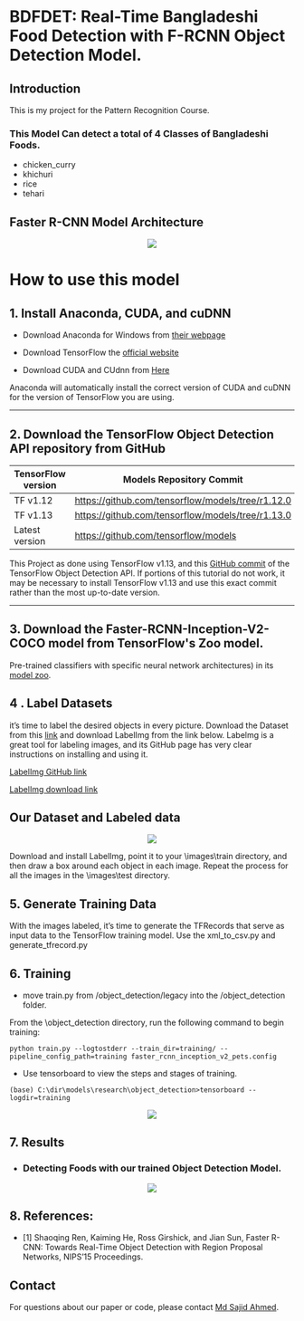 # BDFDET: Real-Time Bangladeshi Food Detection with F-RCNN Object Detection Model.

## Introduction
This is my project for the Pattern Recognition Course. 

### This Model Can detect a total of 4 Classes of Bangladeshi Foods. 
* chicken_curry
* khichuri
* rice
* tehari


## Faster R-CNN Model Architecture 

<p align="center">
  <img src="assets/arch.png">
</p>




# How to use this model 

## 1. Install Anaconda, CUDA, and cuDNN
* Download Anaconda for Windows from [their webpage](https://www.anaconda.com/products/individual)

* Download TensorFlow the [official website](https://www.tensorflow.org/install)

* Download CUDA and CUdnn from [Here](https://www.tensorflow.org/install/source#tested_build_configurations)

Anaconda will automatically install the correct version of CUDA and cuDNN for the version of TensorFlow you are using.

---

## 2. Download the TensorFlow Object Detection API repository from GitHub

| TensorFlow version | Models Repository Commit |
|--------------------|---------------------------|
|TF v1.12            |https://github.com/tensorflow/models/tree/r1.12.0 |
|TF v1.13            |https://github.com/tensorflow/models/tree/r1.13.0 |
|Latest version      |https://github.com/tensorflow/models |

This Project  as done using TensorFlow v1.13, and this [GitHub commit](https://github.com/tensorflow/models/tree/079d67d9a0b3407e8d074a200780f3835413ef99) of the TensorFlow Object Detection API. If portions of this tutorial do not work, it may be necessary to install TensorFlow v1.13 and use this exact commit rather than the most up-to-date version.

---

## 3. Download the Faster-RCNN-Inception-V2-COCO model from TensorFlow's Zoo model.
Pre-trained classifiers with specific neural network architectures) in its [model zoo](https://github.com/tensorflow/models/blob/master/research/object_detection/g3doc/tf1_detection_zoo.md).


## 4 . Label Datasets  
it’s time to label the desired objects in every picture. Download the Dataset from this [link](./images/train) and download LabelImg from the link below. Labelmg is a great tool for labeling images, and its GitHub page has very clear instructions on installing and using it.

[LabelImg GitHub link](https://github.com/tzutalin/labelImg)

[LabelImg download link](https://www.dropbox.com/s/tq7zfrcwl44vxan/windows_v1.6.0.zip?dl=1)


## Our Dataset and Labeled data

<p align="center">
  <img src="assets/data_label.png">
</p>



Download and install LabelImg, point it to your \images\train directory, and then draw a box around each object in each image. Repeat the process for all the images in the \images\test directory.

## 5. Generate Training Data
With the images labeled, it’s time to generate the TFRecords that serve as input data to the TensorFlow training model. Use the xml_to_csv.py and generate_tfrecord.py


## 6. Training

* move train.py from /object_detection/legacy into the /object_detection folder.

From the \object_detection directory, run the following command to begin training:
```
python train.py --logtostderr --train_dir=training/ --pipeline_config_path=training faster_rcnn_inception_v2_pets.config
```

* Use tensorboard to view the steps and stages of training. 
```
(base) C:\dir\models\research\object_detection>tensorboard --logdir=training
```

<p align="center">
  <img src="assets/tensorboard.png">
</p>

## 7. Results 
* ### Detecting Foods with our trained Object Detection Model. 

<p align="center">
  <img src="assets/result_gif.gif">
</p>

## 8. References:
* [1] Shaoqing Ren, Kaiming He, Ross Girshick, and Jian Sun, Faster R-CNN: Towards Real-Time Object Detection with Region Proposal Networks, NIPS’15 Proceedings.

## Contact
For questions about our paper or code, please contact [Md Sajid Ahmed](mailto:sajid.ahmed1@northsouth.edu).
